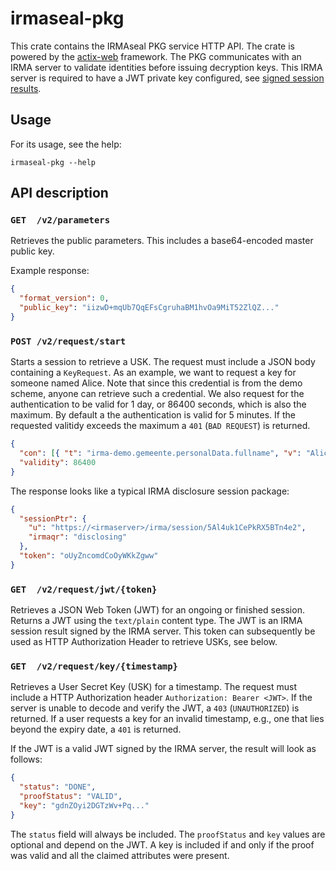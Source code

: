# irmaseal-pkg

This crate contains the IRMAseal PKG service HTTP API. The crate is powered by
the [actix-web](https://actix.rs/) framework. The PKG communicates with an IRMA
server to validate identities before issuing decryption keys.  This IRMA server
is required to have a JWT private key configured, see [signed session
results](https://irma.app/docs/irma-server/#signed-jwt-session-results).

## Usage

For its usage, see the help:
```
irmaseal-pkg --help
```

## API description

### `GET  /v2/parameters`
Retrieves the public parameters. This includes a base64-encoded master public
key.

Example response: 
```JSON
{
  "format_version": 0,
  "public_key": "iizwD+mqUb7QqEFsCgruhaBM1hvOa9MiT52ZlQZ..."
}
```

### `POST /v2/request/start`
Starts a session to retrieve a USK. The request must include a JSON body
containing a `KeyRequest`.  As an example, we want to request a key for someone
named Alice.  Note that since this credential is from the demo scheme, anyone
can retrieve such a credential.  We also request for the authentication to be
valid for 1 day, or 86400 seconds, which is also the maximum. By default a the 
authentication is valid for 5 minutes. If the requested valitidy exceeds the maximum
a `401` (`BAD REQUEST`) is returned.

```JSON
{
  "con": [{ "t": "irma-demo.gemeente.personalData.fullname", "v": "Alice" }],
  "validity": 86400
}
```

The response looks like a typical IRMA disclosure session package:
```JSON
{
  "sessionPtr": {
    "u": "https://<irmaserver>/irma/session/5Al4uk1CePkRX5BTn4e2",
    "irmaqr": "disclosing"
  },
  "token": "oUyZncomdCoOyWKkZgww"
}
```


### `GET  /v2/request/jwt/{token}`
Retrieves a JSON Web Token (JWT) for an ongoing or finished session. Returns a
JWT using the `text/plain` content type.  The JWT is an IRMA session result
signed by the IRMA server.  This token can subsequently be used as HTTP
Authorization Header to retrieve USKs, see below.

### `GET  /v2/request/key/{timestamp}`
Retrieves a User Secret Key (USK) for a timestamp. The request must include a
HTTP Authorization header `Authorization: Bearer <JWT>`. If the server is
unable to decode and verify the JWT, a `403` (`UNAUTHORIZED`) is returned. If a
user requests a key for an invalid timestamp, e.g., one that lies beyond the
expiry date, a `401` is returned.

If the JWT is a valid JWT signed by the IRMA server, the result will look as
follows:

```JSON
{
  "status": "DONE",
  "proofStatus": "VALID",
  "key": "gdnZOyi2DGTzWv+Pq..."
}
```

The `status` field will always be included. The `proofStatus` and `key` values
are optional and depend on the JWT.  A key is included if and only if the proof
was valid and all the claimed attributes were present.
